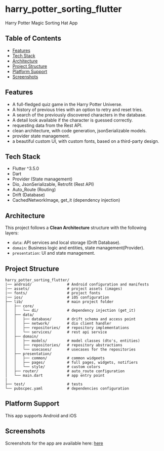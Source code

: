 # harry_potter_sorting_flutter
Harry Potter Magic Sorting Hat App

## Table of Contents
- [Features](#features)
- [Tech Stack](#tech-stack)
- [Architecture](#architecture)
- [Project Structure](#project-structure)
- [Platform Support](#platform-support)
- [Screenshots](#screenshots)

## Features
- A full-fledged quiz game in the Harry Potter Universe.
- A history of previous tries with an option to retry and reset tries.
- A search of the previously discovered characters in the database.
- A detail look available if the character is guessed correctly.
- requesting data from the Rest API.
- clean architecture, with code generation, jsonSerializable models.
- provider state management.
- a beautiful custom UI, with custom fonts, based on a third-party design.

## Tech Stack
- Flutter ^3.5.0
- Dart
- Provider (State management)
- Dio, JsonSerializable, Retrofit (Rest API)
- Auto_Route (Routing)
- Drift (Database)
- CachedNetworkImage, get_it (dependency injection)

## Architecture
This project follows a **Clean Architecture** structure with the following layers:
- `data`: API services and local storage (Drift Database).
- `domain`: Business logic and entities, state management(Provider).
- `presentation`: UI and state management.

## Project Structure

```
harry_potter_sorting_flutter/
|── android/                # Android configuration and manifests
|── assets/                 # project assets (images)
|── fonts/                  # project fonts
|── ios/                    # iOS configuration
├── lib/                    # main project folder
│   ├── core/                
│   │   └── di/             # dependency injection (get_it)
│   ├── data/               
│   │   ├── database/       # drift schema and access point
│   │   ├── network/        # dio client handler   
│   │   ├── repositories/   # repository implementations    
│   │   └── services/       # rest api service
│   ├── domain/
│   │   ├── models/         # model classes (dto's, entities)
│   │   ├── repositories/   # repository abstractions
│   │   └── usecases/       # usecases for the repositories
│   ├── presentation/       
│   │   ├── common/         # common widgeets
│   │   ├── pages/          # full pages, widgets, notifiers    
│   │   └── style/          # custom colors
│   ├── router/             # auto_route configuration
│   └── main.dart           # app entry point
|
├── test/                   # tests
└── pubscpec.yaml           # dependencies configuration

```

## Platform Support
This app supports Android and iOS

## Screenshots
Screenshots for the app are available here: [here](https://www.behance.net/gallery/218116601/Harry-Potter-Houses-Quiz-App)
